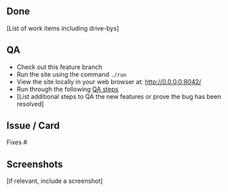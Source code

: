 ## Done

[List of work items including drive-bys]

## QA

- Check out this feature branch
- Run the site using the command `./run`
- View the site locally in your web browser at: http://0.0.0.0:8042/
- Run through the following [QA steps](https://canonical-web-and-design.github.io/practices/workflow/qa-steps.html)
- [List additional steps to QA the new features or prove the bug has been resolved]


## Issue / Card

Fixes #

## Screenshots

[if relevant, include a screenshot]
